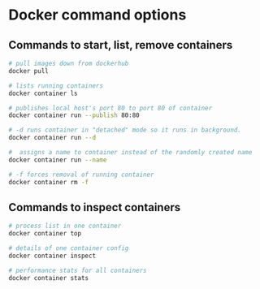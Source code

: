 # Docker command options 

## Commands to start, list, remove containers

```bash
# pull images down from dockerhub
docker pull

# lists running containers 
docker container ls

# publishes local host's port 80 to port 80 of container
docker container run --publish 80:80

# -d runs container in "detached" mode so it runs in background.
docker container run --d 

#  assigns a name to container instead of the randomly created name 
docker container run --name

# -f forces removal of running container
docker container rm -f  
```

## Commands to inspect containers 
```bash
# process list in one container
docker container top 

# details of one container config 
docker container inspect 

# performance stats for all containers
docker container stats 
```